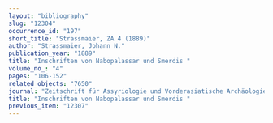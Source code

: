 ```yaml
---
layout: "bibliography"
slug: "12304"
occurrence_id: "197"
short_title: "Strassmaier, ZA 4 (1889)"
author: "Strassmaier, Johann N."
publication_year: "1889"
title: "Inschriften von Nabopalassar und Smerdis "
volume_no_: "4"
pages: "106-152"
related_objects: "7650"
journal: "Zeitschrift für Assyriologie und Vorderasiatische Archäologie"
title: "Inschriften von Nabopalassar und Smerdis "
previous_item: "12307"
---
```

